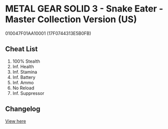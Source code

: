 # METAL GEAR SOLID 3 - Snake Eater - Master Collection Version (US)
010047F01AA10001 (17F0744313E5B0FB)

## Cheat List
1. 100% Stealth
1. Inf. Health
1. Inf. Stamina
1. Inf. Battery
1. Inf. Ammo
1. No Reload
1. Inf. Suppressor

## Changelog
[View here](./CHANGELOG.md)